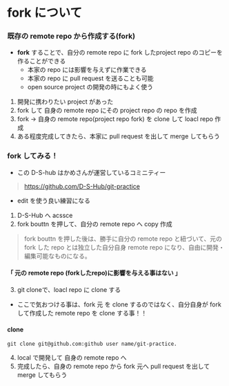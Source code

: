 # fork について
### 既存の remote repo から作成する(**fork**)
 - **fork** することで、自分の remote repo に fork したproject repo のコピーを作ることができる
    - 本家の repo には影響を与えずに作業できる
    - 本家の repo に pull request を送ることも可能
    - open source project の開発の時にもよく使う
1.  開発に携わりたい project があった
2.  fork して 自身の remote repo にその project repo の repo を作成
3.  fork → 自身の remote repo(project repo fork) を clone して loacl repo 作成
4.  ある程度完成してきたら、本家に pull request を出して merge してもらう
### fork してみる！
- この D-S-hub はかめさんが運営しているコミニティー
> https://github.com/D-S-Hub/git-practice
- edit を使う良い練習になる
1. D-S-Hub へ acssce
2. fork bouttn を押して、自分の remote repo へ copy 作成
> fork bouttn を押した後は、勝手に自分の remote repo と紐づいて、元のfork した repo とは独立した自分自身 remote repo になり、自由に開発・編集可能なものになる。
#### 「 元の remote repo (forkしたrepo)に影響を与える事はない 」
3. git clone<url>で、loacl repo に clone する
- ここで気おつける事は、fork 元 を clone するのではなく、自分自身が fork して作成した remote repo を clone する事！！
#### clone
    git clone git@github.com:github user name/git-practice.
4. local で開発して 自身の remote repo へ
5. 完成したら、自身の remote repo から fork 元へ pull request を出して merge してもらう
